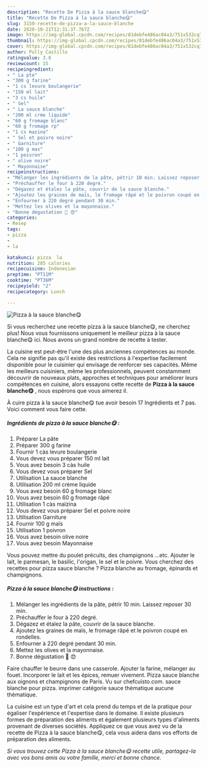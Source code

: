 ```yaml
---
description: "Recette De Pizza à la sauce blanche😋"
title: "Recette De Pizza à la sauce blanche😋"
slug: 3150-recette-de-pizza-a-la-sauce-blanche
date: 2020-10-21T12:31:37.767Z
image: https://img-global.cpcdn.com/recipes/81debfe486ac04a3/751x532cq70/pizza-a-la-sauce-blanche😋-photo-principale-de-la-recette.jpg
thumbnail: https://img-global.cpcdn.com/recipes/81debfe486ac04a3/751x532cq70/pizza-a-la-sauce-blanche😋-photo-principale-de-la-recette.jpg
cover: https://img-global.cpcdn.com/recipes/81debfe486ac04a3/751x532cq70/pizza-a-la-sauce-blanche😋-photo-principale-de-la-recette.jpg
author: Polly Castillo
ratingvalue: 3.8
reviewcount: 15
recipeingredient:
- " La pte"
- "300 g farine"
- "1 cs levure boulangerie"
- "150 ml lait"
- "3 cs huile"
- " Sel"
- " La sauce blanche"
- "200 ml crme liquide"
- "60 g fromage blanc"
- "60 g fromage rp"
- "1 cs mazina"
- " Sel et poivre noire"
- " Garniture"
- "100 g mas"
- "1 poivron"
- " olive noire"
- " Mayonnaise"
recipeinstructions:
- "Mélanger les ingrédients de la pâte, pétrir 10 min. Laissez reposer 30 min."
- "Préchauffer le four à 220 degré."
- "Dégazez et étalez la pâte, couvrir de la sauce blanche."
- "Ajoutez les graines de maïs, le fromage râpé et le poivron coupé en rondelles."
- "Enfourner à 220 degré pendant 30 min."
- "Mettez les olives et la mayonnaise."
- "Bonne dégustation 🍕 😍"
categories:
- Resep
tags:
- pizza
- 
- la

katakunci: pizza  la 
nutrition: 285 calories
recipecuisine: Indonesian
preptime: "PT11M"
cooktime: "PT36M"
recipeyield: "2"
recipecategory: Lunch

---
```



![Pizza à la sauce blanche😋](https://img-global.cpcdn.com/recipes/81debfe486ac04a3/751x532cq70/pizza-a-la-sauce-blanche😋-photo-principale-de-la-recette.jpg)

Si vous recherchez une recette pizza à la sauce blanche😋, ne cherchez plus! Nous vous fournissons uniquement le meilleur pizza à la sauce blanche😋 ici. Nous avons un grand nombre de recette à tester.

La cuisine est peut-être l'une des plus anciennes compétences au monde. Cela ne signifie pas qu'il existe des restrictions à l'expertise facilement disponible pour le cuisinier qui envisage de renforcer ses capacités. Même les meilleurs cuisiniers, même les professionnels, peuvent constamment découvrir de nouveaux plats, approches et techniques pour améliorer leurs compétences en cuisine, alors essayons cette recette de <strong> Pizza à la sauce blanche😋 </strong>, nous espérons que vous aimerez il.

<!--inarticleads1-->

À cuire pizza à la sauce blanche😋 tue avoir besoin 17 Ingrédients et 7 pas. Voici comment vous faire cette.

##### Ingrédients de pizza à la sauce blanche😋 :

1. Préparer  La pâte
1. Préparer 300 g farine
1. Fournir 1 càs levure boulangerie
1. Vous devez vous préparer 150 ml lait
1. Vous avez besoin 3 càs huile
1. Vous devez vous préparer  Sel
1. Utilisation  La sauce blanche
1. Utilisation 200 ml crème liquide
1. Vous avez besoin 60 g fromage blanc
1. Vous avez besoin 60 g fromage râpé
1. Utilisation 1 càs maïzina
1. Vous devez vous préparer  Sel et poivre noire
1. Utilisation  Garniture
1. Fournir 100 g maïs
1. Utilisation 1 poivron
1. Vous avez besoin  olive noire
1. Vous avez besoin  Mayonnaise


Vous pouvez mettre du poulet précuits, des champignons …etc. Ajouter le lait, le parmesan, le basilic, l&#39;origan, le sel et le poivre. Vous cherchez des recettes pour pizza sauce blanche ? Pizza blanche au fromage, épinards et champignons. 

<!--inarticleads2-->

##### Pizza à la sauce blanche😋 instructions :

1. Mélanger les ingrédients de la pâte, pétrir 10 min. Laissez reposer 30 min.
1. Préchauffer le four à 220 degré.
1. Dégazez et étalez la pâte, couvrir de la sauce blanche.
1. Ajoutez les graines de maïs, le fromage râpé et le poivron coupé en rondelles.
1. Enfourner à 220 degré pendant 30 min.
1. Mettez les olives et la mayonnaise.
1. Bonne dégustation 🍕 😍


Faire chauffer le beurre dans une casserole. Ajouter la farine, mélanger au fouet. Incorporer le lait et les épices, remuer vivement. Pizza sauce blanche aux oignons et champignons de Paris. Vu sur chefcuisto.com. sauce blanche pour pizza. imprimer catégorie sauce thèmatique aucune thèmatique. 

<!--inarticleads1-->

<p>
La cuisine est un type d'art et cela prend du temps et de la pratique pour égaliser l'expérience et l'expertise dans le domaine. Il existe plusieurs formes de préparation des aliments et également plusieurs types d'aliments provenant de diverses sociétés. Appliquez ce que vous avez vu de la recette de Pizza à la sauce blanche😋, cela vous aidera dans vos efforts de préparation des aliments.
</p>

<p>
<i>Si vous trouvez cette Pizza à la sauce blanche😋 recette utile, partagez-la avec vos bons amis ou votre famille, merci et bonne chance.</i>
</p>
